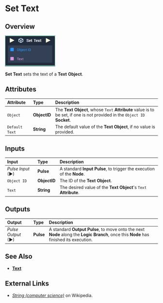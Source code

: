 # Set Text

## Overview

![The Set Text Node.](../../../.gitbook/assets/set-text.PNG)

**Set Text** sets the text of a **Text** **Object**.

## Attributes

| Attribute | Type | Description |
| :--- | :--- | :--- |
| `Object` | **ObjectID** | The **Text** **Object**, whose `Text` **Attribute** value is to be set, if one is not provided in the `Object ID` **Socket**. |
| `Default Text` | **String** | The default value of the **Text Object**, if no value is provided. |

## Inputs

| Input | Type | Description |
| :--- | :--- | :--- |
| _Pulse Input_ \(►\) | **Pulse** | A standard **Input Pulse**, to trigger the execution of the **Node**. |
| `Object ID` | **ObjectID** | The ID of the **Text** **Object**. |
| `Text` | **String** | The desired value of the **Text Object**'s `Text` **Attribute**. |

## Outputs

| Output | Type | Description |
| :--- | :--- | :--- |
| _Pulse Output_ \(►\) | **Pulse** | A standard **Output Pulse**, to move onto the next **Node** along the **Logic Branch**, once this **Node** has finished its execution. |

## See Also

* [**Text**](../../../getting-started/scene-objects/text.md)

## External Links

* [_String (computer science)_](https://en.wikipedia.org/wiki/String_%28computer_science%29) on Wikipedia.

